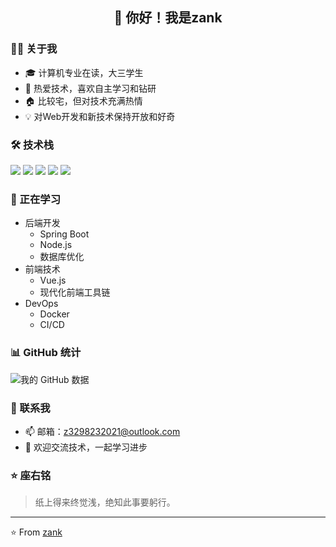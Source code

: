 <h2 align="center">👋 你好！我是zank</h2>

### 👨‍💻 关于我

- 🎓 计算机专业在读，大三学生
- 🌱 热爱技术，喜欢自主学习和钻研
- 🏠 比较宅，但对技术充满热情
- 💡 对Web开发和新技术保持开放和好奇

### 🛠 技术栈

<p align="left">
  <img src="https://img.shields.io/badge/Java-ED8B00?style=for-the-badge&logo=java&logoColor=white" />
  <img src="https://img.shields.io/badge/C-00599C?style=for-the-badge&logo=c&logoColor=white" />
  <img src="https://img.shields.io/badge/Node.js-43853D?style=for-the-badge&logo=node.js&logoColor=white" />
  <img src="https://img.shields.io/badge/Vue.js-35495E?style=for-the-badge&logo=vue.js&logoColor=4FC08D" />
  <img src="https://img.shields.io/badge/Docker-2496ED?style=for-the-badge&logo=docker&logoColor=white" />
</p>

### 💪 正在学习

- 后端开发
  - Spring Boot
  - Node.js
  - 数据库优化
- 前端技术
  - Vue.js
  - 现代化前端工具链
- DevOps
  - Docker
  - CI/CD
  
### 📊 GitHub 统计

<p align="left">
<img src="https://github-readme-stats.vercel.app/api?username=ZJJ3298232021&show_icons=true&theme=tokyonight" alt="我的 GitHub 数据" />
</p>

### 🤝 联系我

- 📫 邮箱：[z3298232021@outlook.com](z3298232021@outlook.com)
- 💬 欢迎交流技术，一起学习进步

### ⭐ 座右铭

> 纸上得来终觉浅，绝知此事要躬行。

---

⭐️ From [zank](https://github.com/zank)
